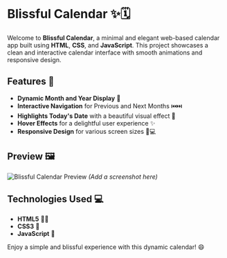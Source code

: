 
# Blissful Calendar ✨🗓️

Welcome to **Blissful Calendar**, a minimal and elegant web-based calendar app built using **HTML**, **CSS**, and **JavaScript**. This project showcases a clean and interactive calendar interface with smooth animations and responsive design.

## Features 🌟

- **Dynamic Month and Year Display** 📅
- **Interactive Navigation** for Previous and Next Months ⏮️⏭️
- **Highlights Today's Date** with a beautiful visual effect 🎯
- **Hover Effects** for a delightful user experience ✨
- **Responsive Design** for various screen sizes 📱💻

## Preview 🖼️

![Blissful Calendar Preview](https://via.placeholder.com/400x300.png) *(Add a screenshot here)*

## Technologies Used 💻

- **HTML5** 🧑‍💻
- **CSS3** 🎨
- **JavaScript** 🚀

Enjoy a simple and blissful experience with this dynamic calendar! 😄
